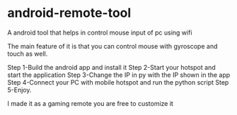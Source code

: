 # android-remote-tool
A android tool that helps in control mouse input of pc using wifi

The main feature of it is that you can control mouse with gyroscope and touch as well.

Step 1-Build the android app and install it
Step 2-Start your hotspot and start the application
Step 3-Change the IP in py with the IP shown in the app
Step 4-Connect your PC with mobile hotspot and run the python script
Step 5-Enjoy.

I made it as a gaming remote you are free to customize it
